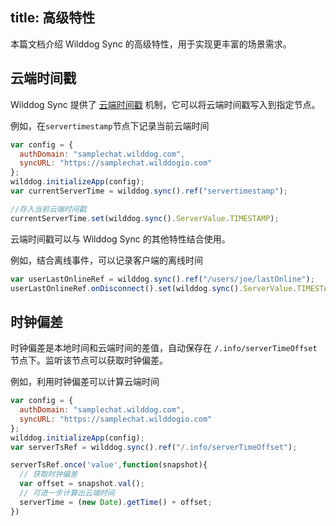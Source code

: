 
title: 高级特性
---

本篇文档介绍 Wilddog Sync 的高级特性，用于实现更丰富的场景需求。

## 云端时间戳

Wilddog Sync 提供了 [云端时间戳](/api/sync/web/api.html#ServerValue) 机制，它可以将云端时间戳写入到指定节点。

例如，在`servertimestamp`节点下记录当前云端时间

```js
var config = {
  authDomain: "samplechat.wilddog.com",
  syncURL: "https://samplechat.wilddogio.com"
};
wilddog.initializeApp(config);
var currentServerTime = wilddog.sync().ref("servertimestamp");

//存入当前云端时间戳
currentServerTime.set(wilddog.sync().ServerValue.TIMESTAMP);
```

云端时间戳可以与 Wilddog Sync 的其他特性结合使用。

例如，结合离线事件，可以记录客户端的离线时间

```js
var userLastOnlineRef = wilddog.sync().ref("/users/joe/lastOnline");
userLastOnlineRef.onDisconnect().set(wilddog.sync().ServerValue.TIMESTAMP);
```

## 时钟偏差

时钟偏差是本地时间和云端时间的差值，自动保存在 `/.info/serverTimeOffset` 节点下。监听该节点可以获取时钟偏差。

例如，利用时钟偏差可以计算云端时间

```js
var config = {
  authDomain: "samplechat.wilddog.com",
  syncURL: "https://samplechat.wilddogio.com"
};
wilddog.initializeApp(config);
var serverTsRef = wilddog.sync().ref("/.info/serverTimeOffset");

serverTsRef.once('value',function(snapshot){
  // 获取时钟偏差
  var offset = snapshot.val();
  // 可进一步计算出云端时间
  serverTime = (new Date).getTime() + offset;
})
```
